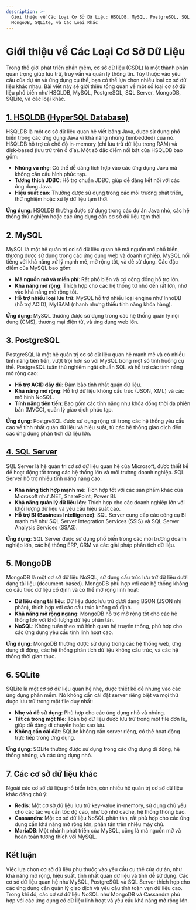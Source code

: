 ```yaml
---
description: >-
  Giới thiệu về Các Loại Cơ Sở Dữ Liệu: HSQLDB, MySQL, PostgreSQL, SQL Server,
  MongoDB, SQLite, và Các Loại Khác
---
```


# Giới thiệu về Các Loại Cơ Sở Dữ Liệu

Trong thế giới phát triển phần mềm, cơ sở dữ liệu (CSDL) là một thành phần quan trọng giúp lưu trữ, truy vấn và quản lý thông tin. Tùy thuộc vào yêu cầu của dự án và ứng dụng cụ thể, bạn có thể lựa chọn nhiều loại cơ sở dữ liệu khác nhau. Bài viết này sẽ giới thiệu tổng quan về một số loại cơ sở dữ liệu phổ biến như HSQLDB, MySQL, PostgreSQL, SQL Server, MongoDB, SQLite, và các loại khác.

## [1. **HSQLDB (HyperSQL Database)**](1.-hsqldb-hypersql-database.md)

HSQLDB là một cơ sở dữ liệu quan hệ viết bằng Java, được sử dụng phổ biến trong các ứng dụng Java vì khả năng nhúng (embedded) của nó. HSQLDB hỗ trợ cả chế độ in-memory (chỉ lưu trữ dữ liệu trong RAM) và disk-based (lưu trữ trên ổ đĩa). Một số đặc điểm nổi bật của HSQLDB bao gồm:

* **Nhúng và nhẹ**: Có thể dễ dàng tích hợp vào các ứng dụng Java mà không cần cấu hình phức tạp.
* **Tương thích JDBC**: Hỗ trợ chuẩn JDBC, giúp dễ dàng kết nối với các ứng dụng Java.
* **Hiệu suất cao**: Thường được sử dụng trong các môi trường phát triển, thử nghiệm hoặc xử lý dữ liệu tạm thời.

**Ứng dụng**: HSQLDB thường được sử dụng trong các dự án Java nhỏ, các hệ thống thử nghiệm hoặc các ứng dụng cần cơ sở dữ liệu tạm thời.

## 2. **MySQL**

MySQL là một hệ quản trị cơ sở dữ liệu quan hệ mã nguồn mở phổ biến, thường được sử dụng trong các ứng dụng web và doanh nghiệp. MySQL nổi tiếng với khả năng xử lý mạnh mẽ, mở rộng tốt, và dễ sử dụng. Các đặc điểm của MySQL bao gồm:

* **Mã nguồn mở và miễn phí**: Rất phổ biến và có cộng đồng hỗ trợ lớn.
* **Khả năng mở rộng**: Thích hợp cho các hệ thống từ nhỏ đến rất lớn, nhờ vào khả năng mở rộng tốt.
* **Hỗ trợ nhiều loại lưu trữ**: MySQL hỗ trợ nhiều loại engine như InnoDB (hỗ trợ ACID), MyISAM (nhanh nhưng thiếu tính năng khóa hàng).

**Ứng dụng**: MySQL thường được sử dụng trong các hệ thống quản lý nội dung (CMS), thương mại điện tử, và ứng dụng web lớn.

## 3. **PostgreSQL**

PostgreSQL là một hệ quản trị cơ sở dữ liệu quan hệ mạnh mẽ và có nhiều tính năng tiên tiến, vượt trội hơn so với MySQL trong một số tình huống cụ thể. PostgreSQL tuân thủ nghiêm ngặt chuẩn SQL và hỗ trợ các tính năng mở rộng cao:

* **Hỗ trợ ACID đầy đủ**: Đảm bảo tính nhất quán dữ liệu.
* **Khả năng mở rộng**: Hỗ trợ dữ liệu không cấu trúc (JSON, XML) và các mô hình NoSQL.
* **Tính năng tiên tiến**: Bao gồm các tính năng như khóa đồng thời đa phiên bản (MVCC), quản lý giao dịch phức tạp.

**Ứng dụng**: PostgreSQL được sử dụng rộng rãi trong các hệ thống yêu cầu cao về tính nhất quán dữ liệu và hiệu suất, từ các hệ thống giao dịch đến các ứng dụng phân tích dữ liệu lớn.

## [4. **SQL Server**](../../sql-server/)

SQL Server là hệ quản trị cơ sở dữ liệu quan hệ của Microsoft, được thiết kế để hoạt động tốt trong các hệ thống lớn và môi trường doanh nghiệp. SQL Server hỗ trợ nhiều tính năng nâng cao:

* **Khả năng tích hợp mạnh mẽ**: Tích hợp tốt với các sản phẩm khác của Microsoft như .NET, SharePoint, Power BI.
* **Khả năng quản lý dữ liệu lớn**: Thích hợp cho các doanh nghiệp lớn với khối lượng dữ liệu và yêu cầu hiệu suất cao.
* **Hỗ trợ BI (Business Intelligence)**: SQL Server cung cấp các công cụ BI mạnh mẽ như SQL Server Integration Services (SSIS) và SQL Server Analysis Services (SSAS).

**Ứng dụng**: SQL Server được sử dụng phổ biến trong các môi trường doanh nghiệp lớn, các hệ thống ERP, CRM và các giải pháp phân tích dữ liệu.

## 5. **MongoDB**

MongoDB là một cơ sở dữ liệu NoSQL, sử dụng cấu trúc lưu trữ dữ liệu dưới dạng tài liệu (document-based). MongoDB phù hợp với các hệ thống không có cấu trúc dữ liệu cố định và có thể mở rộng linh hoạt:

* **Dữ liệu dạng tài liệu**: Dữ liệu được lưu trữ dưới dạng BSON (JSON nhị phân), thích hợp với các cấu trúc không cố định.
* **Khả năng mở rộng ngang**: MongoDB hỗ trợ mở rộng tốt cho các hệ thống lớn với khối lượng dữ liệu phân tán.
* **NoSQL**: Không tuân theo mô hình quan hệ truyền thống, phù hợp cho các ứng dụng yêu cầu tính linh hoạt cao.

**Ứng dụng**: MongoDB thường được sử dụng trong các hệ thống web, ứng dụng di động, các hệ thống phân tích dữ liệu không cấu trúc, và các hệ thống thời gian thực.

## 6. **SQLite**

SQLite là một cơ sở dữ liệu quan hệ nhẹ, được thiết kế để nhúng vào các ứng dụng phần mềm. Nó không cần cài đặt server riêng biệt và mọi thứ được lưu trữ trong một file duy nhất:

* **Nhẹ và dễ sử dụng**: Phù hợp cho các ứng dụng nhỏ và nhúng.
* **Tất cả trong một file**: Toàn bộ dữ liệu được lưu trữ trong một file đơn lẻ, giúp dễ dàng di chuyển hoặc sao lưu.
* **Không cần cài đặt**: SQLite không cần server riêng, có thể hoạt động trực tiếp trong ứng dụng.

**Ứng dụng**: SQLite thường được sử dụng trong các ứng dụng di động, hệ thống nhúng, và các ứng dụng nhỏ.

## 7. **Các cơ sở dữ liệu khác**

Ngoài các cơ sở dữ liệu phổ biến trên, còn nhiều hệ quản trị cơ sở dữ liệu khác đáng chú ý:

* **Redis**: Một cơ sở dữ liệu lưu trữ key-value in-memory, sử dụng chủ yếu cho các tác vụ cần tốc độ cao, như bộ nhớ cache, hệ thống thông báo.
* **Cassandra**: Một cơ sở dữ liệu NoSQL phân tán, rất phù hợp cho các ứng dụng cần khả năng mở rộng lớn, phân tán trên nhiều máy chủ.
* **MariaDB**: Một nhánh phát triển của MySQL, cũng là mã nguồn mở và hoàn toàn tương thích với MySQL.

## **Kết luận**

Việc lựa chọn cơ sở dữ liệu phụ thuộc vào yêu cầu cụ thể của dự án, như khả năng mở rộng, hiệu suất, tính nhất quán dữ liệu và tính dễ sử dụng. Các cơ sở dữ liệu quan hệ như MySQL, PostgreSQL và SQL Server thích hợp cho các ứng dụng cần quản lý giao dịch và yêu cầu tính toàn vẹn dữ liệu cao. Trong khi đó, các cơ sở dữ liệu NoSQL như MongoDB và Cassandra phù hợp với các ứng dụng có dữ liệu linh hoạt và yêu cầu khả năng mở rộng lớn.
